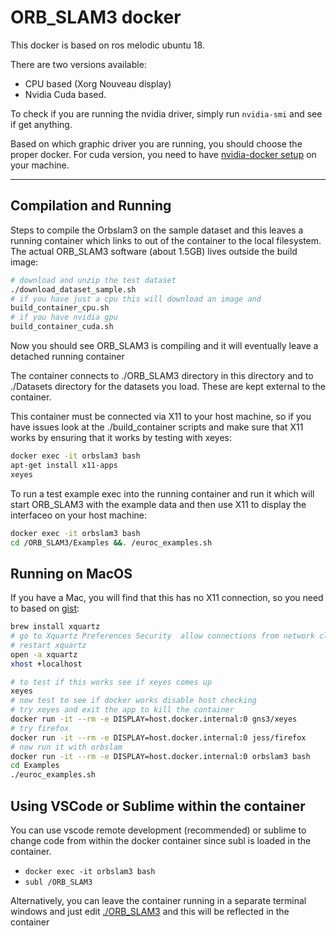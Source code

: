 # ORB_SLAM3 docker

This docker is based on ros melodic ubuntu 18.

There are two versions available:

- CPU based (Xorg Nouveau display)
- Nvidia Cuda based.

To check if you are running the nvidia driver, simply run `nvidia-smi` and see
if get anything.

Based on which graphic driver you are running, you should choose the proper
docker. For cuda version, you need to have [nvidia-docker
setup](https://docs.nvidia.com/datacenter/cloud-native/container-toolkit/install-guide.html)
on your machine.

---

## Compilation and Running

Steps to compile the Orbslam3 on the sample dataset and this leaves a running
container which links to out of the container to the local filesystem. The
actual ORB_SLAM3 software (about 1.5GB) lives outside the build image:

```sh
# download and unzip the test dataset
./download_dataset_sample.sh
# if you have just a cpu this will download an image and
build_container_cpu.sh
# if you have nvidia gpu
build_container_cuda.sh
```

Now you should see ORB_SLAM3 is compiling and it will eventually leave a
detached running container

The container connects to ./ORB_SLAM3 directory in this directory and to
./Datasets directory for the datasets you load. These are kept external to the
container.

This container must be connected via X11 to your host machine, so if you have
issues look at the ./build_container scripts and make sure that X11 works by
ensuring that it works by testing with xeyes:

```sh
docker exec -it orbslam3 bash
apt-get install x11-apps
xeyes
```

To run a test example exec into the running container and run it which will
start ORB_SLAM3 with the example data and then use X11 to display the
interfaceo on your host machine:

```sh
docker exec -it orbslam3 bash
cd /ORB_SLAM3/Examples &&. /euroc_examples.sh
```

## Running on MacOS

If you have a Mac, you will find that this has no X11 connection, so you need
to based on [gist](https://gist.github.com/paul-krohn/e45f96181b1cf5e536325d1bdee6c949):

```sh
brew install xquartz
# go to Xquartz Preferences Security  allow connections from network clients
# restart xquartz
open -a xquartz
xhost +localhost

# to test if this works see if xeyes comes up
xeyes
# now test to see if docker works disable host checking
# try xeyes and exit the app to kill the container
docker run -it --rm -e DISPLAY=host.docker.internal:0 gns3/xeyes
# try firefox
docker run -it --rm -e DISPLAY=host.docker.internal:0 jess/firefox
# now run it with orbslam
docker run -it --rm -e DISPLAY=host.docker.internal:0 orbslam3 bash
cd Examples
./euroc_examples.sh

```

## Using VSCode or Sublime within the container

You can use vscode remote development (recommended) or sublime to change code
from within the docker container since subl is loaded in the container.

- `docker exec -it orbslam3 bash`
- `subl /ORB_SLAM3`

Alternatively, you can leave the container running in a separate terminal
windows and just edit [./ORB_SLAM3](./ORG_SLAM3) and this will be reflected in
the container
